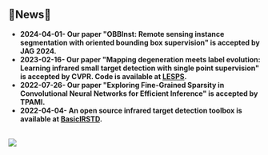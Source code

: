 
## 🌱News🌱 
* **2024-04-01- Our paper "OBBInst: Remote sensing instance segmentation with oriented bounding box supervision" is accepted by JAG 2024.**
* **2023-02-16- Our paper "Mapping degeneration meets label evolution: Learning infrared small target detection with single point supervision" is accepted by CVPR. Code is available at [LESPS](https://github.com/XinyiYing/LESPS).**
* **2022-07-26- Our paper "Exploring Fine-Grained Sparsity in Convolutional Neural Networks for Efficient Inference" is accepted by TPAMI.**
* **2022-04-04- An open source infrared target detection toolbox is available at [BasicIRSTD](https://github.com/XinyiYing/BasicIRSTD).**
<br><br>

![](https://github-readme-stats.vercel.app/api?username=XinyiYing&show_icons=true&hide=contribs,issues&cache_seconds=86400&theme=default)




